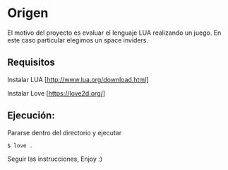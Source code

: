 # Origen

El motivo del proyecto es evaluar el lenguaje LUA realizando un juego.
En este caso particular elegimos un space inviders.

## Requisitos

Instalar LUA [http://www.lua.org/download.html]

Instalar Love [https://love2d.org/]

## Ejecución:

Pararse dentro del directorio y ejecutar

```
$ love .
```

Seguir las instrucciones,
Enjoy :)
